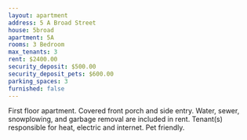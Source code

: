 ```yaml
---
layout: apartment
address: 5 A Broad Street
house: 5broad
apartment: 5A
rooms: 3 Bedroom
max_tenants: 3
rent: $2400.00
security_deposit: $500.00
security_deposit_pets: $600.00
parking_spaces: 3
furnished: false
---
```


First floor apartment. Covered front porch and side entry. Water, sewer, snowplowing, and garbage
removal are included in rent. Tenant(s) responsible for heat, electric and internet. Pet friendly.
